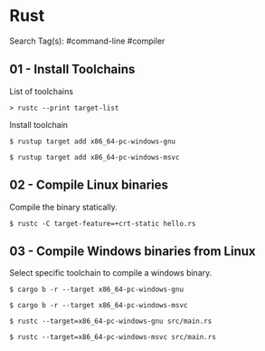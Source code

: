 # Rust

Search Tag(s): #command-line #compiler

## 01 - Install Toolchains

List of toolchains

```
> rustc --print target-list
```

Install toolchain

```
$ rustup target add x86_64-pc-windows-gnu

$ rustup target add x86_64-pc-windows-msvc
```

## 02 - Compile Linux binaries

Compile the binary statically.

```
$ rustc -C target-feature=+crt-static hello.rs
```

## 03 - Compile Windows binaries from Linux

Select specific toolchain to compile a windows binary.

```
$ cargo b -r --target x86_64-pc-windows-gnu

$ cargo b -r --target x86_64-pc-windows-msvc

$ rustc --target=x86_64-pc-windows-gnu src/main.rs

$ rustc --target=x86_64-pc-windows-msvc src/main.rs
```